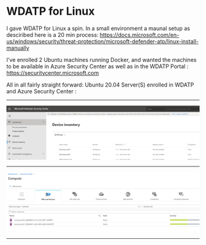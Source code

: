 # WDATP for Linux 


I gave WDATP for Linux a spin. In a small environment a maunal setup as desciribed here is a 20 min process: https://docs.microsoft.com/en-us/windows/security/threat-protection/microsoft-defender-atp/linux-install-manually 

I've enrolled 2 Ubuntu machines running Docker, and wanted the machines to be available in Azure Security Center as well as in the WDATP Portal : https://securitycenter.microsoft.com

All in all fairly straight forward: Ubuntu 20.04 Server(S) enrolled in WDATP and Azure Security Center : 

----------------

![Screenshot](https://github.com/verboompj/Other/blob/master/Pictures/wdatpdevices.PNG)

-----------------

![Screenshot](https://github.com/verboompj/Other/blob/master/Pictures/securitycenter.PNG)

-----------------



